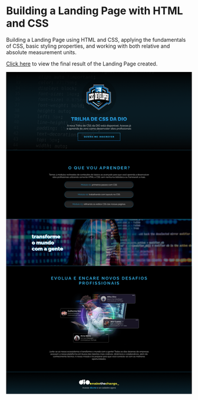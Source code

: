# Building a Landing Page with HTML and CSS

Building a Landing Page using HTML and CSS, applying the fundamentals of CSS, basic styling properties, and working with both relative and absolute measurement units.

[Click here](#) to view the final result of the Landing Page created.

![image](style/images/banner-site-DIO.png)
